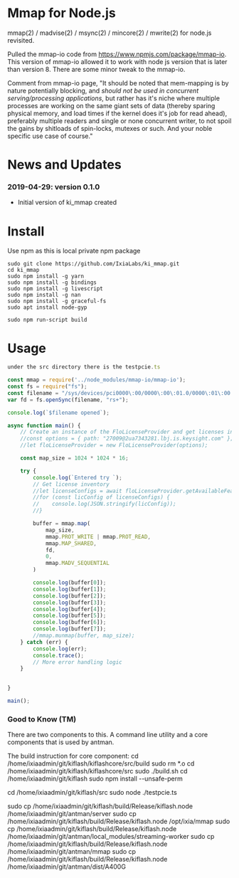 # Mmap for Node.js
mmap(2) / madvise(2) / msync(2) / mincore(2) / mwrite(2) for node.js revisited.

Pulled the mmap-io code from https://www.npmjs.com/package/mmap-io. This version of mmap-io allowed it to work with node js version that is later than version 8.
There are some minor tweak to the mmap-io.

Comment from mmap-io page, "It should be noted that mem-mapping is by nature potentially blocking, and _should not be used in concurrent serving/processing applications_, but rather has it's niche where multiple processes are working on the same giant sets of data (thereby sparing physical memory, and load times if the kernel does it's job for read ahead), preferably multiple readers and single or none concurrent writer, to not spoil the gains by shitloads of spin-locks, mutexes or such. And your noble specific use case of course."

# News and Updates

### 2019-04-29: version 0.1.0
- Initial version of ki_mmap created


# Install
Use npm as this is local private npm package

```
sudo git clone https://github.com/IxiaLabs/ki_mmap.git    
cd ki_mmap
sudo npm install -g yarn
sudo npm install -g bindings
sudo npm install -g livescript
sudo npm install -g nan
sudo npm install -g graceful-fs
sudo apt install node-gyp

sudo npm run-script build
```



# Usage

```typescript
under the src directory there is the testpcie.ts

const mmap = require('../node_modules/mmap-io/mmap-io');
const fs = require("fs");
const filename = "/sys/devices/pci0000\:00/0000\:00\:01.0/0000\:01\:00.0/resource1";
var fd = fs.openSync(filename, "rs+");

console.log(`$filename opened`);

async function main() {
    // Create an instance of the FloLicenseProvider and get licenses inventory.
    //const options = { path: "27009@2ua7343281.lbj.is.keysight.com" };
    //let floLicenseProvider = new FloLicenseProvider(options);

    const map_size = 1024 * 1024 * 16;    

    try {
        console.log(`Entered try `);
        // Get license inventory
        //let licenseConfigs = await floLicenseProvider.getAvailableFeatureList();
        //for (const licConfig of licenseConfigs) {
        //    console.log(JSON.stringify(licConfig));
        //}

        buffer = mmap.map(
            map_size,
            mmap.PROT_WRITE | mmap.PROT_READ,
            mmap.MAP_SHARED,
            fd,
            0,
            mmap.MADV_SEQUENTIAL
        )

        console.log(buffer[0]);
        console.log(buffer[1]);
        console.log(buffer[2]);
        console.log(buffer[3]);
        console.log(buffer[4]);
        console.log(buffer[5]);
        console.log(buffer[6]);
        console.log(buffer[7]);
        //mmap.munmap(buffer, map_size);
    } catch (err) {
        console.log(err);
        console.trace();
        // More error handling logic
    }

    
}

main();
```

### Good to Know (TM)

There are two components to this.  A command line utility and a core components that is used by antman.

The build instruction for core component:
cd /home/ixiaadmin/git/kiflash/kiflashcore/src/build
sudo rm *.o
cd /home/ixiaadmin/git/kiflash/kiflashcore/src
sudo ./build.sh
cd /home/ixiaadmin/git/kiflash
sudo npm install --unsafe-perm

cd /home/ixiaadmin/git/kiflash/src
sudo node ./testpcie.ts

sudo cp /home/ixiaadmin/git/kiflash/build/Release/kiflash.node /home/ixiaadmin/git/antman/server
sudo cp /home/ixiaadmin/git/kiflash/build/Release/kiflash.node /opt/ixia/mmap
sudo cp /home/ixiaadmin/git/kiflash/build/Release/kiflash.node /home/ixiaadmin/git/antman/local_modules/streaming-worker
sudo cp /home/ixiaadmin/git/kiflash/build/Release/kiflash.node /home/ixiaadmin/git/antman/mmap
sudo cp /home/ixiaadmin/git/kiflash/build/Release/kiflash.node /home/ixiaadmin/git/antman/dist/A400G
